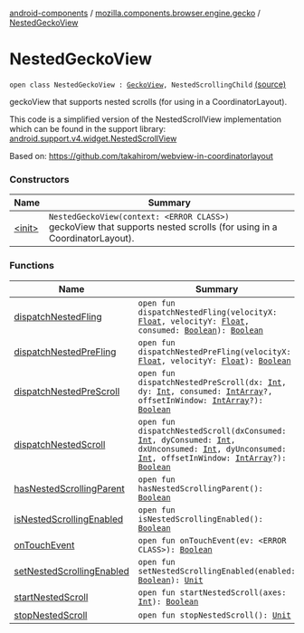 [android-components](../../index.md) / [mozilla.components.browser.engine.gecko](../index.md) / [NestedGeckoView](./index.md)

# NestedGeckoView

`open class NestedGeckoView : `[`GeckoView`](https://mozilla.github.io/geckoview/javadoc/mozilla-central/org/mozilla/geckoview/GeckoView.html)`, NestedScrollingChild` [(source)](https://github.com/mozilla-mobile/android-components/blob/master/components/browser/engine-gecko-beta/src/main/java/mozilla/components/browser/engine/gecko/NestedGeckoView.kt#L27)

geckoView that supports nested scrolls (for using in a CoordinatorLayout).

This code is a simplified version of the NestedScrollView implementation
which can be found in the support library:
[android.support.v4.widget.NestedScrollView](#)

Based on:
https://github.com/takahirom/webview-in-coordinatorlayout

### Constructors

| Name | Summary |
|---|---|
| [&lt;init&gt;](-init-.md) | `NestedGeckoView(context: <ERROR CLASS>)`<br>geckoView that supports nested scrolls (for using in a CoordinatorLayout). |

### Functions

| Name | Summary |
|---|---|
| [dispatchNestedFling](dispatch-nested-fling.md) | `open fun dispatchNestedFling(velocityX: `[`Float`](https://kotlinlang.org/api/latest/jvm/stdlib/kotlin/-float/index.html)`, velocityY: `[`Float`](https://kotlinlang.org/api/latest/jvm/stdlib/kotlin/-float/index.html)`, consumed: `[`Boolean`](https://kotlinlang.org/api/latest/jvm/stdlib/kotlin/-boolean/index.html)`): `[`Boolean`](https://kotlinlang.org/api/latest/jvm/stdlib/kotlin/-boolean/index.html) |
| [dispatchNestedPreFling](dispatch-nested-pre-fling.md) | `open fun dispatchNestedPreFling(velocityX: `[`Float`](https://kotlinlang.org/api/latest/jvm/stdlib/kotlin/-float/index.html)`, velocityY: `[`Float`](https://kotlinlang.org/api/latest/jvm/stdlib/kotlin/-float/index.html)`): `[`Boolean`](https://kotlinlang.org/api/latest/jvm/stdlib/kotlin/-boolean/index.html) |
| [dispatchNestedPreScroll](dispatch-nested-pre-scroll.md) | `open fun dispatchNestedPreScroll(dx: `[`Int`](https://kotlinlang.org/api/latest/jvm/stdlib/kotlin/-int/index.html)`, dy: `[`Int`](https://kotlinlang.org/api/latest/jvm/stdlib/kotlin/-int/index.html)`, consumed: `[`IntArray`](https://kotlinlang.org/api/latest/jvm/stdlib/kotlin/-int-array/index.html)`?, offsetInWindow: `[`IntArray`](https://kotlinlang.org/api/latest/jvm/stdlib/kotlin/-int-array/index.html)`?): `[`Boolean`](https://kotlinlang.org/api/latest/jvm/stdlib/kotlin/-boolean/index.html) |
| [dispatchNestedScroll](dispatch-nested-scroll.md) | `open fun dispatchNestedScroll(dxConsumed: `[`Int`](https://kotlinlang.org/api/latest/jvm/stdlib/kotlin/-int/index.html)`, dyConsumed: `[`Int`](https://kotlinlang.org/api/latest/jvm/stdlib/kotlin/-int/index.html)`, dxUnconsumed: `[`Int`](https://kotlinlang.org/api/latest/jvm/stdlib/kotlin/-int/index.html)`, dyUnconsumed: `[`Int`](https://kotlinlang.org/api/latest/jvm/stdlib/kotlin/-int/index.html)`, offsetInWindow: `[`IntArray`](https://kotlinlang.org/api/latest/jvm/stdlib/kotlin/-int-array/index.html)`?): `[`Boolean`](https://kotlinlang.org/api/latest/jvm/stdlib/kotlin/-boolean/index.html) |
| [hasNestedScrollingParent](has-nested-scrolling-parent.md) | `open fun hasNestedScrollingParent(): `[`Boolean`](https://kotlinlang.org/api/latest/jvm/stdlib/kotlin/-boolean/index.html) |
| [isNestedScrollingEnabled](is-nested-scrolling-enabled.md) | `open fun isNestedScrollingEnabled(): `[`Boolean`](https://kotlinlang.org/api/latest/jvm/stdlib/kotlin/-boolean/index.html) |
| [onTouchEvent](on-touch-event.md) | `open fun onTouchEvent(ev: <ERROR CLASS>): `[`Boolean`](https://kotlinlang.org/api/latest/jvm/stdlib/kotlin/-boolean/index.html) |
| [setNestedScrollingEnabled](set-nested-scrolling-enabled.md) | `open fun setNestedScrollingEnabled(enabled: `[`Boolean`](https://kotlinlang.org/api/latest/jvm/stdlib/kotlin/-boolean/index.html)`): `[`Unit`](https://kotlinlang.org/api/latest/jvm/stdlib/kotlin/-unit/index.html) |
| [startNestedScroll](start-nested-scroll.md) | `open fun startNestedScroll(axes: `[`Int`](https://kotlinlang.org/api/latest/jvm/stdlib/kotlin/-int/index.html)`): `[`Boolean`](https://kotlinlang.org/api/latest/jvm/stdlib/kotlin/-boolean/index.html) |
| [stopNestedScroll](stop-nested-scroll.md) | `open fun stopNestedScroll(): `[`Unit`](https://kotlinlang.org/api/latest/jvm/stdlib/kotlin/-unit/index.html) |
